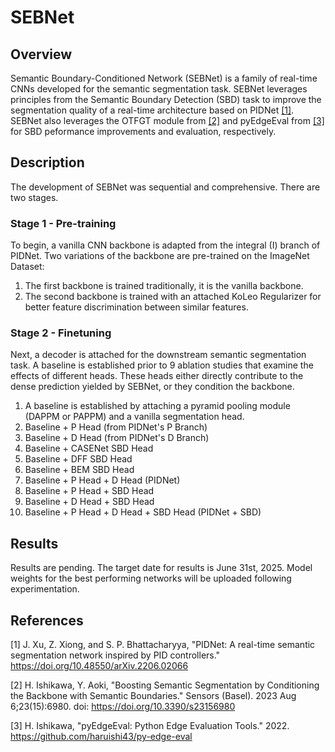 # SEBNet

## Overview
Semantic Boundary-Conditioned Network (SEBNet) is a family of real-time CNNs developed for the semantic segmentation task. SEBNet leverages principles from the Semantic Boundary Detection (SBD) task to improve the segmentation quality of a real-time architecture based on PIDNet [[1]](#1). SEBNet also leverages the OTFGT module from [[2]](#2) and pyEdgeEval from [[3]](#3) for SBD peformance improvements and evaluation, respectively.

## Description
The development of SEBNet was sequential and comprehensive. There are two stages.

### Stage 1 - Pre-training
To begin, a vanilla CNN backbone is adapted from the integral (I) branch of PIDNet. Two variations of the backbone are pre-trained on the ImageNet Dataset: 
1. The first backbone is trained traditionally, it is the vanilla backbone.
2. The second backbone is trained with an attached KoLeo Regularizer for better feature discrimination between similar features.

### Stage 2 - Finetuning
Next, a decoder is attached for the downstream semantic segmentation task. A baseline is established prior to 9 ablation studies that examine the effects of different heads. These heads either directly contribute to the dense prediction yielded by SEBNet, or they condition the backbone.
1.  A baseline is established by attaching a pyramid pooling module (DAPPM or PAPPM) and a vanilla segmentation head.
2.  Baseline + P Head (from PIDNet's P Branch)
3.  Baseline + D Head (from PIDNet's D Branch)
4.  Baseline + CASENet SBD Head
5.  Baseline + DFF SBD Head
6.  Baseline + BEM SBD Head
7.  Baseline + P Head + D Head (PIDNet)
8.  Baseline + P Head + SBD Head
9.  Baseline + D Head + SBD Head
10. Baseline + P Head + D Head + SBD Head (PIDNet + SBD)

## Results
Results are pending. The target date for results is June 31st, 2025. Model weights for the best performing networks will be uploaded following experimentation.

## References
<a id="1">[1]</a> 
J. Xu, Z. Xiong, and S. P. Bhattacharyya, "PIDNet: A real-time semantic segmentation network inspired by PID controllers." https://doi.org/10.48550/arXiv.2206.02066

<a id="2">[2]</a>
H. Ishikawa, Y. Aoki, "Boosting Semantic Segmentation by Conditioning the Backbone with Semantic Boundaries." Sensors (Basel). 2023 Aug 6;23(15):6980. doi: https://doi.org/10.3390/s23156980

<a id="3">[3]</a>
H. Ishikawa, "pyEdgeEval: Python Edge Evaluation Tools." 2022. https://github.com/haruishi43/py-edge-eval
